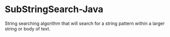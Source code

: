 # SubStringSearch-Java

String searching algorithm that will search for a string pattern within a larger string or body of text.